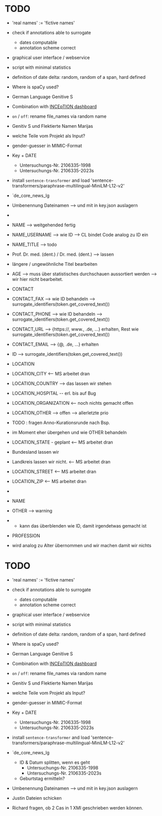 # TODO

* 'real names' := 'fictive names'
* check if annotations able to surrogate
  * dates computable
  * annotation scheme correct
* graphical user interface / webservice
* script with minimal statistics
* definition of date delta: random, random of a span, hard defined
* Where is spaCy used?
* German Language Genitive S

* Combination with [INCEpTION dashboard](https://github.com/inception-project/inception-reporting-dashboard)
* `on` / `off`: rename file_names via random name
* Genitiv S und Flektierte Namen Marijas
* welche Teile vom Projekt als Input?
* gender-guesser in MIMIC-Format

* Key + DATE
  * Untersuchungs-Nr. 2106335-1998
  * Untersuchungs-Nr. 2106335-2023s


* install `sentence-transformer` and load 'sentence-transformers/paraphrase-multilingual-MiniLM-L12-v2'
* `de_core_news_lg

* Umbenennung Dateinamen --> und mit in key.json auslagern



* 
* NAME --> weitgehended fertig
*  NAME_USERNAME --> wie ID --> CL bindet Code analog zu ID ein
* NAME_TITLE --> todo
*  Prof. Dr. med. (dent.) / Dr. med. (dent.) --> lassen
*  längere / ungewöhnliche Titel bearbeiten

* AGE --> muss über statistisches durchschauen aussortiert werden --> wir hier nicht bearbeitet.
* CONTACT
*  CONTACT_FAX --> wie ID behandeln --> surrogate_identifiers(token.get_covered_text())
*  CONTACT_PHONE --> wie ID behandeln --> surrogate_identifiers(token.get_covered_text())
*  CONTACT_URL --> {https://, www., .de, ...} erhalten, Rest wie surrogate_identifiers(token.get_covered_text())
*  CONTACT_EMAIL --> {@, .de, ...} erhalten
* ID --> surrogate_identifiers(token.get_covered_text())
* LOCATION
*  LOCATION_CITY <-- MS arbeitet dran
*  LOCATION_COUNTRY --> das lassen wir stehen
*  LOCATION_HOSPITAL -- erl. bis auf Bug
*  LOCATION_ORGANIZATION <-- noch nichts gemacht offen
*  LOCATION_OTHER --> offen --> allerletzte prio
*    TODO : fragen Anno-Kurationsrunde nach Bsp.
*    im Moment eher übergehen und wie OTHER behandeln
*  LOCATION_STATE - geplant <-- MS arbeitet dran
*   Bundesland lassen wir
*   Landkreis lassen wir nicht.  <-- MS arbeitet dran
*  LOCATION_STREET <-- MS arbeitet dran
*  LOCATION_ZIP <-- MS arbeitet dran
*
* NAME

* OTHER --> warning
*   * kann das überblenden wie ID, damit irgendetwas gemacht ist
* PROFESSION
* wird analog zu Alter übernommen und wir machen damit wir nichts


# TODO

* 'real names' := 'fictive names'
* check if annotations able to surrogate
  * dates computable
  * annotation scheme correct
* graphical user interface / webservice
* script with minimal statistics
* definition of date delta: random, random of a span, hard defined
* Where is spaCy used?
* German Language Genitive S

* Combination with [INCEpTION dashboard](https://github.com/inception-project/inception-reporting-dashboard)
* `on` / `off`: rename file_names via random name
* Genitiv S und Flektierte Namen Marijas
* welche Teile vom Projekt als Input?
* gender-guesser in MIMIC-Format

* Key + DATE
  * Untersuchungs-Nr. 2106335-1998
  * Untersuchungs-Nr. 2106335-2023s


* install `sentence-transformer` and load 'sentence-transformers/paraphrase-multilingual-MiniLM-L12-v2'
* `de_core_news_lg

  * ID & Datum splitten, wenn es geht
    * Untersuchungs-Nr. 2106335-1998
    * Untersuchungs-Nr. 2106335-2023s
  * Geburtstag ermitteln?
* Umbenennung Dateinamen --> und mit in key.json auslagern
* Justin Dateien schicken
* Richard fragen, ob 2 Cas in 1 XMI geschrieben werden können.